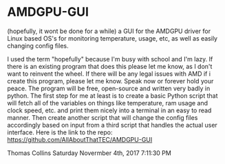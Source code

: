 # AMDGPU-GUI
(hopefully, it wont be done for a while) a GUI for the AMDGPU driver for Linux based OS's for monitoring temperature, usage, etc, 
as well as easily changing config files.


I used the term "hopefully" because I'm busy with school and I'm lazy.
If there is an existing program that does this please let me know, as I don't want to reinvent the wheel.
If there will be any legal issues with AMD if i create this program, please let me know.
Speak now or forever hold your peace. The program will be free, open-source and written very badly in python.
The first step for me at least is to create a basic Python script that will fetch all of the variables on things like temperature,
ram usage and clock speed, etc. and print them nicely into a terminal in an easy to read manner.
Then create another script that will change the config files accordingly based on input from a third script that handles the actual
user interface. Here is the link to the repo: https://github.com/AllAboutThatTEC/AMDGPU-GUI


Thomas Collins
Saturday Novermber 4th, 2017 
7:11:30 PM
